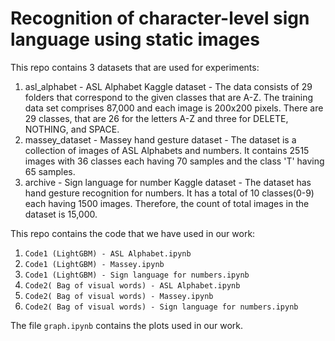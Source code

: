 # Recognition of character-level sign language using static images 

This repo contains 3 datasets that are used for experiments:
1) asl_alphabet - ASL Alphabet Kaggle dataset - The data consists of 29 folders that correspond to the given classes that are A-Z. The training data set comprises 87,000 and each image is 200x200 pixels. There are 29 classes, that are 26 for the letters A-Z and three for DELETE, NOTHING, and SPACE.
2) massey_dataset - Massey hand gesture dataset - The dataset is a collection of images of ASL Alphabets and numbers. It contains 2515 images with 36 classes each having 70 samples and the class 'T' having 65 samples.
3) archive - Sign language for number Kaggle dataset - The dataset has hand gesture recognition for numbers. It has a total of 10 classes(0-9) each having 1500 images. Therefore, the count of total images in the dataset is 15,000.

This repo contains the code that we have used in our work:

1) `Code1 (LightGBM) - ASL Alphabet.ipynb`
2) `Code1 (LightGBM) - Massey.ipynb`
3) `Code1 (LightGBM) - Sign language for numbers.ipynb`
4) `Code2( Bag of visual words) - ASL Alphabet.ipynb`
5) `Code2( Bag of visual words) - Massey.ipynb`
6) `Code2( Bag of visual words) - Sign language for numbers.ipynb`

The file `graph.ipynb` contains the plots used in our work.

